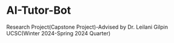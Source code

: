 # AI-Tutor-Bot
Research Project(Capstone Project)-Advised by Dr. Leilani Gilpin UCSC(Winter 2024-Spring 2024 Quarter)

